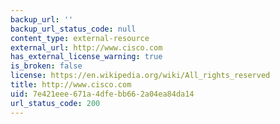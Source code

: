 ```yaml
---
backup_url: ''
backup_url_status_code: null
content_type: external-resource
external_url: http://www.cisco.com
has_external_license_warning: true
is_broken: false
license: https://en.wikipedia.org/wiki/All_rights_reserved
title: http://www.cisco.com
uid: 7e421eee-671a-4dfe-bb66-2a04ea84da14
url_status_code: 200
---
```

